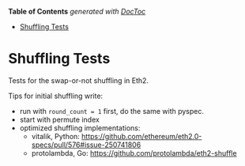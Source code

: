 <!-- START doctoc generated TOC please keep comment here to allow auto update -->
<!-- DON'T EDIT THIS SECTION, INSTEAD RE-RUN doctoc TO UPDATE -->
**Table of Contents**  *generated with [DocToc](https://github.com/thlorenz/doctoc)*

- [Shuffling Tests](#shuffling-tests)

<!-- END doctoc generated TOC please keep comment here to allow auto update -->

# Shuffling Tests

Tests for the swap-or-not shuffling in Eth2.

Tips for initial shuffling write:
- run with `round_count = 1` first, do the same with pyspec.
- start with permute index
- optimized shuffling implementations:
  - vitalik, Python: https://github.com/ethereum/eth2.0-specs/pull/576#issue-250741806
  - protolambda, Go: https://github.com/protolambda/eth2-shuffle
